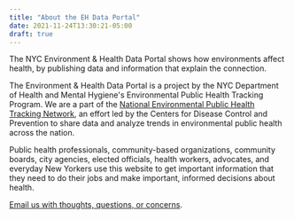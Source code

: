 ```yaml
---
title: "About the EH Data Portal"
date: 2021-11-24T13:30:21-05:00
draft: true
---
```


The NYC Environment & Health Data Portal shows how environments affect health, by publishing data and information that explain the connection. 

The Environment & Health Data Portal is a project by the NYC Department of Health and Mental Hygiene's Environmental Public Health Tracking Program. We are a part of the [National Environmental Public Health Tracking Network](https://ephtracking.cdc.gov/showHome.action), an effort led by the Centers for Disease Control and Prevention to share data and analyze trends in environmental public health across the nation.

Public health professionals, community-based organizations, community boards, city agencies, elected officials, health workers, advocates, and everyday New Yorkers use this website to get important information that they need to do their jobs and make important, informed decisions about health.

[Email us with thoughts, questions, or concerns](mailto:trackingportal@health.nyc.gov).